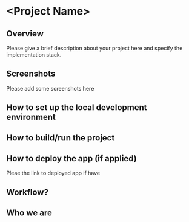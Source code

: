 # \<Project Name\>
## Overview
Please give a brief description about your project here and specify the implementation stack. 

## Screenshots
Please add some screenshots here 


## How to set up the local development environment

## How to build/run the project

## How to deploy the app (if applied) 
Pleae the link to deployed app if have
  

## Workflow?



## Who we are

